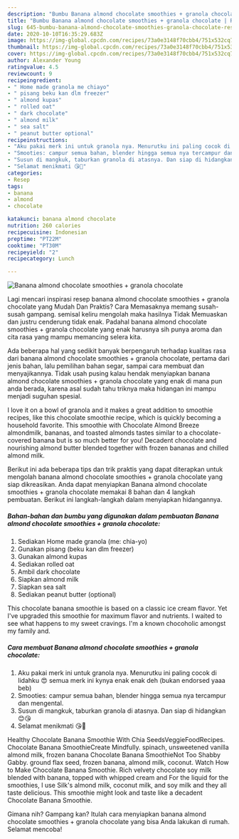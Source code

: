 ```yaml
---
description: "Bumbu Banana almond chocolate smoothies + granola chocolate | Resep Bumbu Banana almond chocolate smoothies + granola chocolate Yang Lezat"
title: "Bumbu Banana almond chocolate smoothies + granola chocolate | Resep Bumbu Banana almond chocolate smoothies + granola chocolate Yang Lezat"
slug: 645-bumbu-banana-almond-chocolate-smoothies-granola-chocolate-resep-bumbu-banana-almond-chocolate-smoothies-granola-chocolate-yang-lezat
date: 2020-10-10T16:35:29.683Z
image: https://img-global.cpcdn.com/recipes/73a0e3148f70cbb4/751x532cq70/banana-almond-chocolate-smoothies-granola-chocolate-foto-resep-utama.jpg
thumbnail: https://img-global.cpcdn.com/recipes/73a0e3148f70cbb4/751x532cq70/banana-almond-chocolate-smoothies-granola-chocolate-foto-resep-utama.jpg
cover: https://img-global.cpcdn.com/recipes/73a0e3148f70cbb4/751x532cq70/banana-almond-chocolate-smoothies-granola-chocolate-foto-resep-utama.jpg
author: Alexander Young
ratingvalue: 4.5
reviewcount: 9
recipeingredient:
- " Home made granola me chiayo"
- " pisang beku kan dlm freezer"
- " almond kupas"
- " rolled oat"
- " dark chocolate"
- " almond milk"
- " sea salt"
- " peanut butter optional"
recipeinstructions:
- "Aku pakai merk ini untuk granola nya. Menurutku ini paling cocok di lidahku 😍 semua merk ini kynya enak enak deh (bukan endorsed yaaa beb)"
- "Smooties: campur semua bahan, blender hingga semua nya tercampur dan mengental."
- "Susun di mangkuk, taburkan granola di atasnya. Dan siap di hidangkan 😊😘"
- "Selamat menikmati 😘💙"
categories:
- Resep
tags:
- banana
- almond
- chocolate

katakunci: banana almond chocolate 
nutrition: 260 calories
recipecuisine: Indonesian
preptime: "PT22M"
cooktime: "PT30M"
recipeyield: "2"
recipecategory: Lunch

---
```



![Banana almond chocolate smoothies + granola chocolate](https://img-global.cpcdn.com/recipes/73a0e3148f70cbb4/751x532cq70/banana-almond-chocolate-smoothies-granola-chocolate-foto-resep-utama.jpg)

Lagi mencari inspirasi resep banana almond chocolate smoothies + granola chocolate yang Mudah Dan Praktis? Cara Memasaknya memang susah-susah gampang. semisal keliru mengolah maka hasilnya Tidak Memuaskan dan justru cenderung tidak enak. Padahal banana almond chocolate smoothies + granola chocolate yang enak harusnya sih punya aroma dan cita rasa yang mampu memancing selera kita.

Ada beberapa hal yang sedikit banyak berpengaruh terhadap kualitas rasa dari banana almond chocolate smoothies + granola chocolate, pertama dari jenis bahan, lalu pemilihan bahan segar, sampai cara membuat dan menyajikannya. Tidak usah pusing kalau hendak menyiapkan banana almond chocolate smoothies + granola chocolate yang enak di mana pun anda berada, karena asal sudah tahu triknya maka hidangan ini mampu menjadi suguhan spesial.

I love it on a bowl of granola and it makes a great addition to smoothie recipes, like this chocolate smoothie recipe, which is quickly becoming a household favorite. This smoothie with Chocolate Almond Breeze almondmilk, bananas, and toasted almonds tastes similar to a chocolate-covered banana but is so much better for you! Decadent chocolate and nourishing almond butter blended together with frozen bananas and chilled almond milk.


Berikut ini ada beberapa tips dan trik praktis yang dapat diterapkan untuk mengolah banana almond chocolate smoothies + granola chocolate yang siap dikreasikan. Anda dapat menyiapkan Banana almond chocolate smoothies + granola chocolate memakai 8 bahan dan 4 langkah pembuatan. Berikut ini langkah-langkah dalam menyiapkan hidangannya.

<!--inarticleads1-->

##### Bahan-bahan dan bumbu yang digunakan dalam pembuatan Banana almond chocolate smoothies + granola chocolate:

1. Sediakan  Home made granola (me: chia-yo)
1. Gunakan  pisang (beku kan dlm freezer)
1. Gunakan  almond kupas
1. Sediakan  rolled oat
1. Ambil  dark chocolate
1. Siapkan  almond milk
1. Siapkan  sea salt
1. Sediakan  peanut butter (optional)


This chocolate banana smoothie is based on a classic ice cream flavor. Yet I&#39;ve upgraded this smoothie for maximum flavor and nutrients. I waited to see what happens to my sweet cravings. I&#39;m a known chocoholic amongst my family and. 

<!--inarticleads2-->

##### Cara membuat Banana almond chocolate smoothies + granola chocolate:

1. Aku pakai merk ini untuk granola nya. Menurutku ini paling cocok di lidahku 😍 semua merk ini kynya enak enak deh (bukan endorsed yaaa beb)
1. Smooties: campur semua bahan, blender hingga semua nya tercampur dan mengental.
1. Susun di mangkuk, taburkan granola di atasnya. Dan siap di hidangkan 😊😘
1. Selamat menikmati 😘💙


Healthy Chocolate Banana Smoothie With Chia SeedsVeggieFoodRecipes. Chocolate Banana SmoothieCreate Mindfully. spinach, unsweetened vanilla almond milk, frozen banana Chocolate Banana SmoothieNot Too Shabby Gabby. ground flax seed, frozen banana, almond milk, coconut. Watch How to Make Chocolate Banana Smoothie. Rich velvety chocolate soy milk blended with banana, topped with whipped cream and For the liquid for the smoothies, I use Silk&#39;s almond milk, coconut milk, and soy milk and they all taste delicious. This smoothie might look and taste like a decadent Chocolate Banana Smoothie. 

Gimana nih? Gampang kan? Itulah cara menyiapkan banana almond chocolate smoothies + granola chocolate yang bisa Anda lakukan di rumah. Selamat mencoba!
